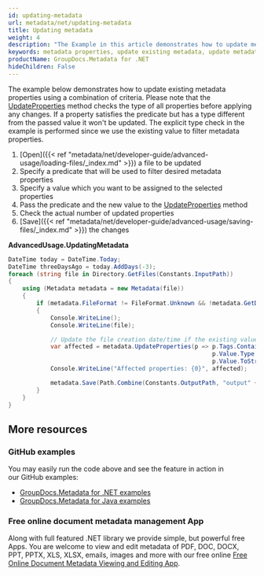 ```yaml
---
id: updating-metadata
url: metadata/net/updating-metadata
title: Updating metadata
weight: 4
description: "The Example in this article demonstrates how to update metadata properties using a combination of criteria"
keywords: metadata properties, update existing metadata, update metadata properties
productName: GroupDocs.Metadata for .NET
hideChildren: False
---
```

The example below demonstrates how to update existing metadata properties using a combination of criteria. Please note that the [UpdateProperties](https://apireference.groupdocs.com/net/metadata/groupdocs.metadata/metadata/methods/updateproperties) method checks the type of all properties before applying any changes. If a property satisfies the predicate but has a type different from the passed value it won't be updated. The explicit type check in the example is performed since we use the existing value to filter metadata properties.

1.  [Open]({{< ref "metadata/net/developer-guide/advanced-usage/loading-files/_index.md" >}}) a file to be updated
2.  Specify a predicate that will be used to filter desired metadata properties
3.  Specify a value which you want to be assigned to the selected properties
4.  Pass the predicate and the new value to the [UpdateProperties](https://apireference.groupdocs.com/net/metadata/groupdocs.metadata/metadata/methods/updateproperties) method
5.  Check the actual number of updated properties
6.  [Save]({{< ref "metadata/net/developer-guide/advanced-usage/saving-files/_index.md" >}}) the changes
      
    

**AdvancedUsage.UpdatingMetadata**

```csharp
DateTime today = DateTime.Today;
DateTime threeDaysAgo = today.AddDays(-3);
foreach (string file in Directory.GetFiles(Constants.InputPath))
{
	using (Metadata metadata = new Metadata(file))
	{
		if (metadata.FileFormat != FileFormat.Unknown && !metadata.GetDocumentInfo().IsEncrypted)
		{
			Console.WriteLine();
			Console.WriteLine(file);

			// Update the file creation date/time if the existing value is older than 3 days
			var affected = metadata.UpdateProperties(p => p.Tags.Contains(Tags.Time.Created) &&
														  p.Value.Type == MetadataPropertyType.DateTime &&
														  p.Value.ToStruct<DateTime>() < threeDaysAgo, new PropertyValue(today));
			Console.WriteLine("Affected properties: {0}", affected);

			metadata.Save(Path.Combine(Constants.OutputPath, "output" + Path.GetExtension(file)));
		}
	}
}
```

## More resources
### GitHub examples
You may easily run the code above and see the feature in action in our GitHub examples:
*   [GroupDocs.Metadata for .NET examples](https://github.com/groupdocs-metadata/GroupDocs.Metadata-for-.NET)    
*   [GroupDocs.Metadata for Java examples](https://github.com/groupdocs-metadata/GroupDocs.Metadata-for-Java)    

### Free online document metadata management App
Along with full featured .NET library we provide simple, but powerful free Apps.
You are welcome to view and edit metadata of PDF, DOC, DOCX, PPT, PPTX, XLS, XLSX, emails, images and more with our free online [Free Online Document Metadata Viewing and Editing App](https://products.groupdocs.app/metadata).